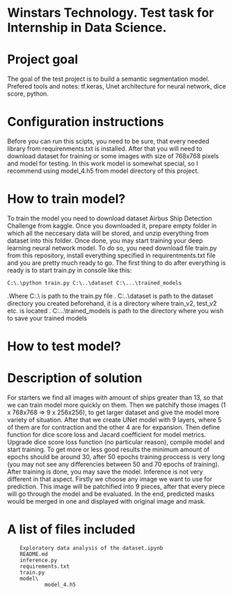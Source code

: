 # Winstars Technology. Test task for Internship in Data Science.
# Project goal
The goal of the test project is to build a semantic segmentation model. Prefered tools and notes: tf.keras, Unet architecture for neural network, dice score, python. 
# Configuration instructions 
Before you can run this scipts, you need to be sure, that every needed library from requirenments.txt is installed. After that you will need to download dataset for training or some images with size of 768x768 pixels and model for testing. In this work model is somewhat special, so I recommend using model_4.h5 from model directory of this project.
# How to train model?
To train the model you need to download dataset Airbus Ship Detection Challenge from kaggle. Once you downloaded it, prepare empty folder in which all the neccesary data will be stored, and unzip everything from dataset into this folder. Once done, you may start training your deep learning neural network model. To do so, you need download file train.py from this repository, install everything specified in requirentments.txt file and you are pretty much ready to go. The first thing to do after everything is ready is to start train.py in console like this:

    C:\.\python train.py C:\..\dataset C:\...\trained_models
.Where C:\.\ is path to the train.py file
.      C:\..\dataset is path to the dataset directory you created beforehand, it is a directory where train_v2, test_v2 etc. is located
.      C:\...\trained_models is path to the directory where you wish to save your trained models
# How to test model?

# Description of solution
For starters we find all images with amount of ships greater than 13, so that we can train model more quickly on them. Then we patchify those images (1 x 768x768 => 9 x 256x256), to get larger dataset and give the model more variety of situation. After that we create UNet model with 9 layers, where 5 of them are for contraction and the other 4 are for expansion. Then define function for dice score loss and Jacard coefficient for model metrics. Upgrade dice score loss function (no particular reason), compile model and start training. To get more or less good results the minimum amount of epochs should be around 30, after 50 epochs training proccess is very long (you may not see any differencies between 50 and 70 epochs of training). After training is done, you may save the model.
Inference is not very different in that aspect. Firstly we choose any image we want to use for prediction. This image will be patchified into 9 pieces, after that every piece will go through the model and be evaluated. In the end, predicted masks would be merged in one and displayed with original image and mask.
# A list of files included 
        Exploratory data analysis of the dataset.ipynb
        README.md
        inference.py
        requirements.txt
        train.py
        model\
                model_4.h5
